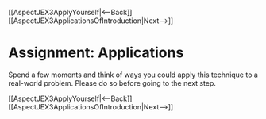 [[AspectJEX3ApplyYourself|<--Back]] [[AspectJEX3ApplicationsOfIntroduction|Next-->]]

# Assignment: Applications
Spend a few moments and think of ways you could apply this technique to a real-world problem. Please do so before going to the next step.

[[AspectJEX3ApplyYourself|<--Back]] [[AspectJEX3ApplicationsOfIntroduction|Next-->]]